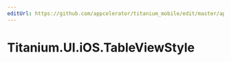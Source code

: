```yaml
---
editUrl: https://github.com/appcelerator/titanium_mobile/edit/master/apidoc/Titanium/UI/iOS/TableViewStyle.yml
---
```

# Titanium.UI.iOS.TableViewStyle

<TypeHeader/>

<ApiDocs/>
